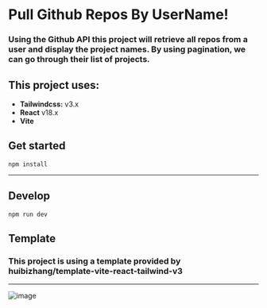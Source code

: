 # Pull Github Repos By UserName!
### Using the Github API this project will retrieve all repos from a user and display the project names. By using pagination, we can go through their list of projects.

## This project uses:
- **Tailwindcss:** v3.x
- **React** v18.x
- **Vite**

## Get started
```
npm install
```

---
## Develop
``` 
npm run dev
```

## Template
### This project is using a template provided by huibizhang/template-vite-react-tailwind-v3
---

![image](https://user-images.githubusercontent.com/39189903/189508170-7f8b2546-c576-4a6c-b4a0-f1347c9e540c.png)

